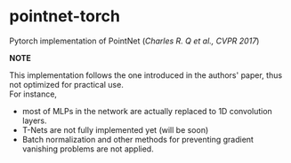 # pointnet-torch
Pytorch implementation of PointNet (*Charles R. Q et al., CVPR 2017*)

**NOTE**

This implementation follows the one introduced in the authors' paper, thus not optimized for practical use.  
For instance, 
- most of MLPs in the network are actually replaced to 1D convolution layers.
- T-Nets are not fully implemented yet (will be soon)
- Batch normalization and other methods for preventing gradient vanishing problems are not applied.

